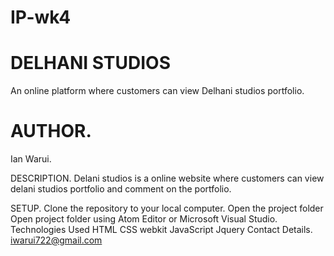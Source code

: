 # IP-wk4
# DELHANI STUDIOS
An online platform where customers can view Delhani studios portfolio.

# AUTHOR.
Ian Warui.

DESCRIPTION.
Delani studios is a online website where customers can view delani studios portfolio and comment on the portfolio.

SETUP.
Clone the repository to your local computer.
Open the project folder
Open project folder using Atom Editor or Microsoft Visual Studio.
Technologies Used
HTML
CSS
webkit
JavaScript
Jquery
Contact Details.
iwarui722@gmail.com
